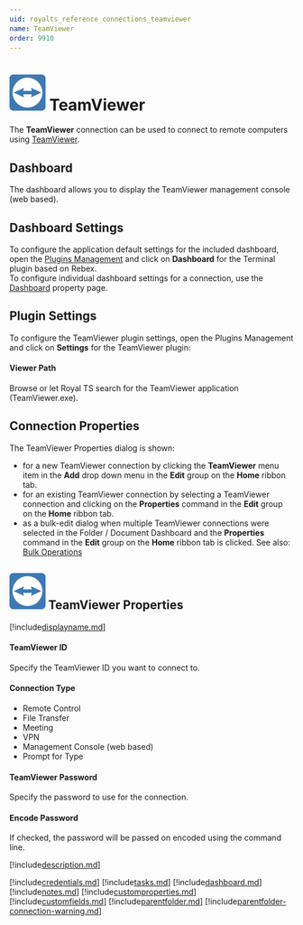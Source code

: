 ```yaml
---
uid: royalts_reference_connections_teamviewer
name: TeamViewer
order: 9910
---
```


# ![](/r2022/images/RoyalTS/Plugins/Connections/TeamViewer/SVG_PluginIcon_32.svg#img_header) TeamViewer
The **TeamViewer** connection can be used to connect to remote computers using [TeamViewer](https://www.teamviewer.com/).

## Dashboard
The dashboard allows you to display the TeamViewer management console (web based).

## Dashboard Settings
To configure the application default settings for the included dashboard, open the [Plugins Management](xref:royalts_intro_plugins) and click on **Dashboard** for the Terminal plugin based on Rebex.  
To configure individual dashboard settings for a connection, use the [Dashboard](#dashboard) property page.

## Plugin Settings
To configure the TeamViewer plugin settings, open the Plugins Management and click on **Settings** for the TeamViewer plugin:

#### Viewer Path
Browse or let Royal TS search for the TeamViewer application (TeamViewer.exe).

## Connection Properties
The TeamViewer Properties dialog is shown:
- for a new TeamViewer connection by clicking the **TeamViewer** menu item in the **Add** drop down menu in the **Edit** group on the **Home** ribbon tab.
- for an existing TeamViewer connection by selecting a TeamViewer connection and clicking on the **Properties** command in the **Edit** group on the **Home** ribbon tab.
- as a bulk-edit dialog when multiple TeamViewer connections were selected in the Folder / Document Dashboard and the **Properties** command in the **Edit** group on the **Home** ribbon tab is clicked. See also: [Bulk Operations](xref:royalts_tutorials_bulk)

## ![](/r2022/images/RoyalTS/Plugins/Connections/TeamViewer/SVG_PluginIcon_32.svg#img_header) TeamViewer Properties
[!include[displayname.md](~/royalts/_shared/displayname.md)]

#### TeamViewer ID
Specify the TeamViewer ID you want to connect to.

#### Connection Type
- Remote Control
- File Transfer
- Meeting
- VPN
- Management Console (web based)
- Prompt for Type

#### TeamViewer Password
Specify the password to use for the connection.

#### Encode Password
If checked, the password will be passed on encoded using the command line.

[!include[description.md](~/royalts/_shared/description.md)]

[!include[credentials.md](~/royalts/_shared/credentials.md)]
[!include[tasks.md](~/royalts/_shared/tasks.md)]
[!include[dashboard.md](~/royalts/_shared/dashboard.md)]
[!include[notes.md](~/royalts/_shared/notes.md)]
[!include[customproperties.md](~/royalts/_shared/customproperties.md)]
[!include[customfields.md](~/royalts/_shared/customfields.md)]
[!include[parentfolder.md](~/royalts/_shared/parentfolder.md)]
[!include[parentfolder-connection-warning.md](~/royalts/_shared/parentfolder-connection-warning.md)]
